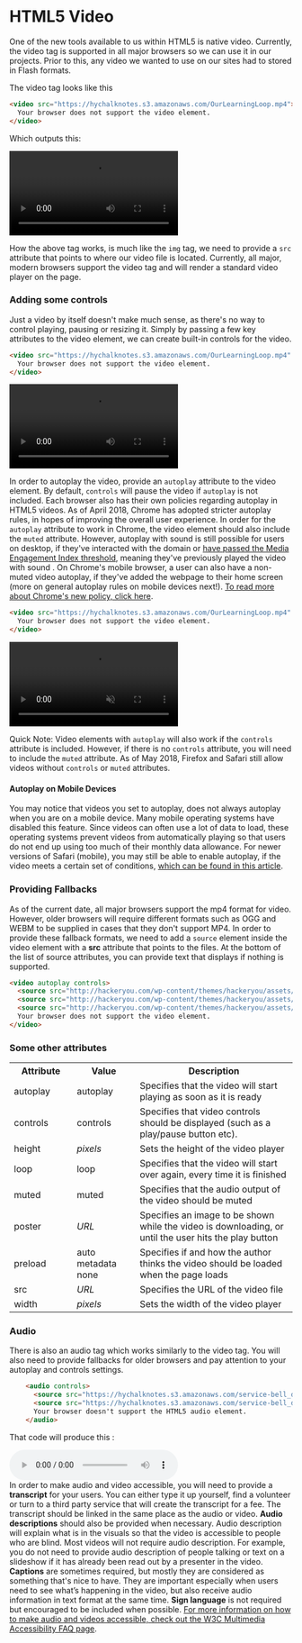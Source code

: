 # HTML5 Video

One of the new tools available to us within HTML5 is native video. Currently, the video tag is supported in all major browsers so we can use it in our projects. Prior to this, any video we wanted to use on our sites had to stored in Flash formats.

The video tag looks like this

```html
<video src="https://hychalknotes.s3.amazonaws.com/OurLearningLoop.mp4">
  Your browser does not support the video element.
</video>
```

Which outputs this:

<video src="https://hychalknotes.s3.amazonaws.com/OurLearningLoop.mp4" autoplay>
  Your browser does not support the video element.
</video>

How the above tag works, is much like the ``img`` tag, we need to provide a ``src`` attribute that points to where our video file is located. Currently, all major, modern browsers support the video tag and will render a standard video player on the page.

### Adding some controls

Just a video by itself doesn't make much sense, as there's no way to control playing, pausing or resizing it. Simply by passing a few key attributes to the video element, we can create built-in controls for the video.

<!-- http://hackeryou.com/wp-content/themes/hackeryou/assets/images/videos/OurLearningLoop.mp4  -->


```html
<video src="https://hychalknotes.s3.amazonaws.com/OurLearningLoop.mp4" controls>
  Your browser does not support the video element.
</video>
```

<video src="https://hychalknotes.s3.amazonaws.com/OurLearningLoop.mp4" controls>
  Your browser does not support the video element.
</video>

 
In order to autoplay the video, provide an `autoplay` attribute to the video element. By default, `controls` will pause the video if `autoplay` is not included. Each browser also has their own policies regarding autoplay in HTML5 videos. As of April 2018, Chrome has adopted stricter autoplay rules, in hopes of improving the overall user experience. In order for the `autoplay` attribute to work in Chrome, the video element should also include the `muted` attribute. However, autoplay with sound is still possible for users on desktop, if they've interacted with the domain or <a href="https://developers.google.com/web/updates/2017/09/autoplay-policy-changes#mei" target="_blank">have passed the Media Engagement Index threshold</a>, meaning they've previously played the video with sound . On Chrome's mobile browser, a user can also have a non-muted video autoplay, if they've added the webpage to their home screen (more on general autoplay rules on mobile devices next!). <a href="https://developers.google.com/web/updates/2017/09/autoplay-policy-changes" target="_blank">To read more about Chrome's new policy, click here</a>.

```html
<video src="https://hychalknotes.s3.amazonaws.com/OurLearningLoop.mp4" controls muted autoplay>
  Your browser does not support the video element.
</video>
```

<video src="https://hychalknotes.s3.amazonaws.com/OurLearningLoop.mp4" controls muted autoplay>
  Your browser does not support the video element.
</video>

Quick Note: Video elements with `autoplay` will also work if the `controls` attribute is included. However, if there is no `controls` attribute, you will need to include the `muted` attribute. As of May 2018, Firefox and Safari still allow videos without `controls` or `muted` attributes.

 
#### Autoplay on Mobile Devices
You may notice that videos you set to autoplay, does not always autoplay when you are on a mobile device. Many mobile operating systems have disabled this feature. Since videos can often use a lot of data to load, these operating systems prevent videos from automatically playing so that users do not end up using too much of their monthly data allowance. For newer versions of Safari (mobile), you may still be able to enable autoplay, if the video meets a certain set of conditions, <a href="https://webkit.org/blog/6784/new-video-policies-for-ios/" target="_blank">which can be found in this article</a>. 


### Providing Fallbacks

As of the current date, all major browsers support the mp4 format for video. However, older browsers will require different formats such as OGG and WEBM to be supplied in cases that they don't support MP4. In order to provide these fallback formats, we need to add a `source` element inside the video element with a **src** attribute that points to the files. At the bottom of the list of source attributes, you can provide text that displays if nothing is supported.

```html
<video autoplay controls>
  <source src="http://hackeryou.com/wp-content/themes/hackeryou/assets/images/videos/OurLearningLoop.mp4" type="video/mp4">
  <source src="http://hackeryou.com/wp-content/themes/hackeryou/assets/images/videos/OurLearningLoop.ogg" type="video/ogg">
  <source src="http://hackeryou.com/wp-content/themes/hackeryou/assets/images/videos/OurLearningLoop.webm" type="video/webm">
  Your browser does not support the video element.
</video>
```

### Some other attributes

<table class="reference notranslate">
  <tbody><tr>
    <th style="width:20%">Attribute</th>
    <th style="width:20%">Value</th>
    <th style="width:50%">Description</th>
  </tr>
  <tr>
    <td class="html5badge">autoplay</td>
    <td>autoplay</td>
    <td>Specifies that the video will start playing as soon as it is ready</td>
  </tr>
  <tr>
    <td class="html5badge">controls</td>
    <td>controls</td>
    <td>Specifies that video controls should be displayed (such as a play/pause button etc).</td>
  </tr>
  <tr>
    <td class="html5badge">height</td>
    <td><i>pixels</i></td>
    <td>Sets the height of the video player</td>
      </tr>
  <tr>
    <td class="html5badge">loop</td>
    <td>loop</td>
    <td>Specifies that the video will start over again, every time it is finished</td>
  </tr>
    <tr>
    <td class="html5badge">muted</td>
    <td>muted</td>
    <td>Specifies that the audio output of the video should be muted</td>
  </tr>
    <tr>
    <td class="html5badge">poster</td>
    <td><em>URL</em></td>
    <td>Specifies an image to be shown while the video is downloading, or until the user hits the play button</td>
    </tr>
  <tr>
    <td class="html5badge">preload</td>
    <td>auto<br>
	metadata<br>
	none</td>
    <td>Specifies if and how the author thinks the video should be loaded when the page loads</td>
  </tr>
  <tr>
    <td class="html5badge">src</td>
    <td><i>URL</i></td>
    <td>Specifies the URL of the video file</td>
  </tr>
  <tr>
    <td class="html5badge">width</td>
    <td><i>pixels</i></td>
    <td>Sets the width of the video player</td>
  </tr>
</tbody></table>

### Audio

There is also an audio tag which works similarly to the video tag. You will also need to provide fallbacks for older browsers and pay attention to your autoplay and controls settings. 


```html
    <audio controls>
      <source src="https://hychalknotes.s3.amazonaws.com/service-bell_daniel_simion.mp3" type="audio/mp3">
      <source src="https://hychalknotes.s3.amazonaws.com/service-bell_daniel_simion.ogg" type="audio/ogg">
      Your browser doesn't support the HTML5 audio element.
    </audio>
```

That code will produce this :

<audio controls>
      <source src="https://hychalknotes.s3.amazonaws.com/service-bell_daniel_simion.mp3" type="audio/mp3">
      <source src="https://hychalknotes.s3.amazonaws.com/service-bell_daniel_simion.ogg" type="audio/ogg">
      Your browser doesn't support the HTML5 audio element.
    </audio>


<div class="accessibility">
In order to make audio and video accessible, you will need to provide a <strong>transcript</strong> for your users. You can either type it up yourself, find a volunteer or turn to a third party service that will create the transcript for a fee. The transcript should be linked in the same place as the audio or video. <strong>Audio descriptions</strong> should also be provided when necessary. Audio description will explain what is in the visuals so that the video is accessible to people who are blind. Most videos will not require audio description. For example, you do not need to provide audio description of people talking or text on a slideshow if it has already been read out by a presenter in the video. <strong>Captions</strong> are sometimes required, but mostly they are considered as something that's nice to have. They are important especially when users need to see what’s happening in the video, but also receive audio information in text format at the same time. <strong>Sign language</strong> is not required but encouraged to be included when possible. <a href="https://www.w3.org/2008/06/video-notes" target="_blank">For more information on how to make audio and videos accessible, check out the W3C Multimedia Accessibility FAQ page</a>.
</div>